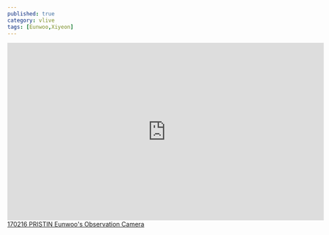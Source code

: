 ```yaml
---
published: true
category: vlive
tags: [Eunwoo,Xiyeon]
---
```

<iframe src="http://www.vlive.tv/embed/16891" frameborder="no" scrolling="no" marginwidth="0" marginheight="0" WIDTH="720" HEIGHT="405" allowfullscreen></iframe><br /><a href="" target="_blank">170216 PRISTIN Eunwoo's Observation Camera</a>
